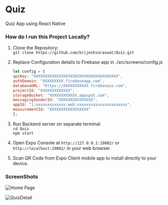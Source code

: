 # Quiz
Quiz App using React Native
### How do I run this Project Locally?

1. Clone the Repository:<br>
```git clone https://github.com/brijeshsaraswat/Quiz.git```<br>

2. Replace Configuration details to Firebase app in ./src/screens/config.js
    ```javascript
    let config = {
    apiKey: "XXXXXXXXXXXXXXXXXXXXXXXXXXXXXXXXXXXXX",
    authDomain: "XXXXXXXXX.firebaseapp.com",
    databaseURL: "https://XXXXXXXXXXX.firebaseio.com",
    projectId: "XXXXXXXXXXXXX",
    storageBucket: "XXXXXXXXXXXX.appspot.com",
    messagingSenderId: "XXXXXXXXXXXXXXX",
    appId: "1:xxxxxxxxxxxxx:web:xxxxxxxxxxxxxxxxxxxxxx",
    measurementId: "XXXXXXXXXXXXXXXXX"
    };
    ```

3. Run Backend server on separate terminal:<br>
```cd Quiz```<br>
```npm start```<br>

4. Open Expo Console at ```http://127.0.0.1:19002/``` or ```http://localhost:19002/``` in your web browser.<br>

5. Scan QR Code from Expo Client mobile app to install directly to your device.

### ScreenShots

![Home Page](https://github.com/brijeshsaraswat/Quiz/blob/master/src/screenshots/HomeScreen.jpeg)

![QuizDetail](https://github.com/brijeshsaraswat/Quiz/blob/master/src/screenshots/QuizDetail.jpeg)
